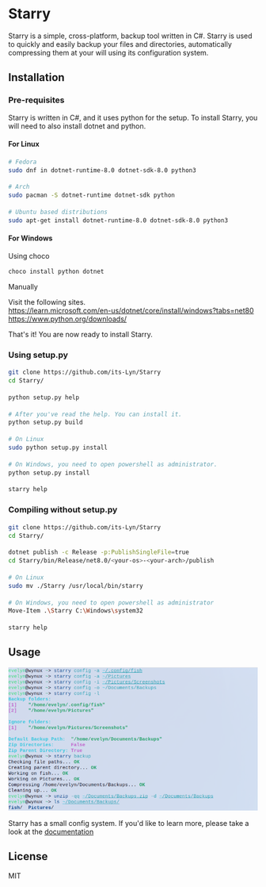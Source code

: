 # Starry

Starry is a simple, cross-platform, backup tool written in C#.
Starry is used to quickly and easily backup your files and directories, automatically compressing them at your will using its configuration system.

## Installation
### Pre-requisites
Starry is written in C#, and it uses python for the setup.
To install Starry, you will need to also install dotnet and python.

#### For Linux
```bash
# Fedora
sudo dnf in dotnet-runtime-8.0 dotnet-sdk-8.0 python3

# Arch
sudo pacman -S dotnet-runtime dotnet-sdk python

# Ubuntu based distributions
sudo apt-get install dotnet-runtime-8.0 dotnet-sdk-8.0 python3
```
#### For Windows
Using choco
```bash
choco install python dotnet
```
Manually <br>

Visit the following sites. <br>
https://learn.microsoft.com/en-us/dotnet/core/install/windows?tabs=net80 <br>
https://www.python.org/downloads/

That's it! You are now ready to install Starry.

### Using setup.py
```bash
git clone https://github.com/its-Lyn/Starry
cd Starry/

python setup.py help

# After you've read the help. You can install it.
python setup.py build

# On Linux
sudo python setup.py install

# On Windows, you need to open powershell as administrator.
python setup.py install

starry help
```

### Compiling without setup.py
```bash
git clone https://github.com/its-Lyn/Starry
cd Starry/

dotnet publish -c Release -p:PublishSingleFile=true
cd Starry/bin/Release/net8.0/<your-os>-<your-arch>/publish

# On Linux
sudo mv ./Starry /usr/local/bin/starry

# On Windows, you need to open powershell as administrator
Move-Item .\Starry C:\Windows\system32

starry help
```

## Usage
!["Starry being used."](./Documentation/Assets/image.png)

Starry has a small config system. If you'd like to learn more, please take a look at the [documentation](./Documentation/Config.md)

## License
MIT
